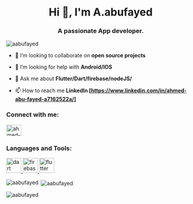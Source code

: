 <h1 align="center">Hi 👋, I'm A.abufayed</h1>
<h3 align="center">A passionate App developer.</h3>

<p align="left"> <img src="https://komarev.com/ghpvc/?username=aabufayed&label=Profile%20views&color=0e75b6&style=flat" alt="aabufayed" /> </p>

- 👯 I’m looking to collaborate on **open source projects**

- 🤝 I’m looking for help with **Android/IOS**

- 💬 Ask me about **Flutter/Dart/firebase/nodeJS/**

- 📫 How to reach me **LinkedIn [https://www.linkedin.com/in/ahmed-abu-fayed-a7162522a/]**

<h3 align="left">Connect with me:</h3>
<p align="left">
<a href="https://linkedin.com/in/ahmed-abu-fayed-a7162522a/" target="blank"><img align="center" src="https://raw.githubusercontent.com/rahuldkjain/github-profile-readme-generator/master/src/images/icons/Social/linked-in-alt.svg" alt="ahmed-abu-fayed-a7162522a/" height="30" width="40" /></a>
</p>

<h3 align="left">Languages and Tools:</h3>
<p align="left"> <a href="https://dart.dev" target="_blank" rel="noreferrer"> <img src="https://www.vectorlogo.zone/logos/dartlang/dartlang-icon.svg" alt="dart" width="40" height="40"/> </a> <a href="https://firebase.google.com/" target="_blank" rel="noreferrer"> <img src="https://www.vectorlogo.zone/logos/firebase/firebase-icon.svg" alt="firebase" width="40" height="40"/> </a> <a href="https://flutter.dev" target="_blank" rel="noreferrer"> <img src="https://www.vectorlogo.zone/logos/flutterio/flutterio-icon.svg" alt="flutter" width="40" height="40"/> </a> </p>

<p><img align="left" src="https://github-readme-stats.vercel.app/api/top-langs?username=aabufayed&show_icons=true&locale=en&layout=compact" alt="aabufayed" /></p>

<p>&nbsp;<img align="center" src="https://github-readme-stats.vercel.app/api?username=aabufayed&show_icons=true&locale=en" alt="aabufayed" /></p>

<p><img align="center" src="https://github-readme-streak-stats.herokuapp.com/?user=aabufayed&" alt="aabufayed" /></p>
